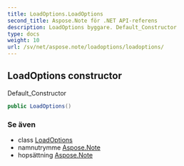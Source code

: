 ```yaml
---
title: LoadOptions.LoadOptions
second_title: Aspose.Note för .NET API-referens
description: LoadOptions byggare. Default_Constructor
type: docs
weight: 10
url: /sv/net/aspose.note/loadoptions/loadoptions/
---
```

## LoadOptions constructor

Default_Constructor

```csharp
public LoadOptions()
```

### Se även

* class [LoadOptions](../)
* namnutrymme [Aspose.Note](../../loadoptions/)
* hopsättning [Aspose.Note](../../../)


